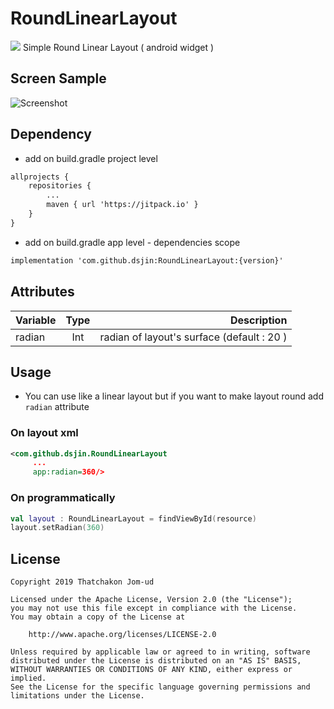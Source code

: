 # RoundLinearLayout
[![](https://jitpack.io/v/dsjin/RoundLinearLayout.svg)](https://jitpack.io/#dsjin/RoundLinearLayout)
Simple Round Linear Layout ( android widget ) 
## Screen Sample
![Screenshot](https://i.imgur.com/Pd7cPo2.gif?1)
## Dependency
* add on build.gradle project level
```xml
allprojects {
	repositories {
		...
		maven { url 'https://jitpack.io' }
	}
}
```
* add on build.gradle app level - dependencies scope
```xml
implementation 'com.github.dsjin:RoundLinearLayout:{version}'
```
## Attributes
| Variable  | Type  | Description |
| :---------|:------:| -----:|
| radian | Int | radian of layout's surface (default : 20 )|

## Usage
* You can use like a linear layout but if you want to make layout round add `radian` attribute
### On layout xml
```xml
<com.github.dsjin.RoundLinearLayout
     ...
     app:radian=360/>
```
### On programmatically
```kotlin
val layout : RoundLinearLayout = findViewById(resource)
layout.setRadian(360)
```
## License
```
Copyright 2019 Thatchakon Jom-ud

Licensed under the Apache License, Version 2.0 (the "License");
you may not use this file except in compliance with the License.
You may obtain a copy of the License at

    http://www.apache.org/licenses/LICENSE-2.0

Unless required by applicable law or agreed to in writing, software
distributed under the License is distributed on an "AS IS" BASIS,
WITHOUT WARRANTIES OR CONDITIONS OF ANY KIND, either express or implied.
See the License for the specific language governing permissions and
limitations under the License.
```

